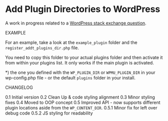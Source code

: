 Add Plugin Directories to WordPress
===================================

A work in progress related to a [WordPress stack exchange question](http://wordpress.stackexchange.com/questions/43262/add-multiple-plugin-directories).


EXAMPLE

For an example, take a look at the `example_plugin` folder and the `register_addt_plugins_dir.php` file.

You need to copy this folder to your actual plugins folder and then activate it from within your plugins list. It only works if the main plugin is activated.

*) the one you defined with the `WP_PLUGIN_DIR` or `WPMU_PLUGIN_DIR` in your wp-config.php file - or the default `plugins` folder in your install. 


CHANGELOG

0.1   Initial version
0.2   Clean Up & code styling alignment
0.3   Minor styling fixes
0.4   Moved to OOP concept
0.5   Improved API - now supports different plugin locations aside from the `WP_CONTENT_DIR`.
0.5.1 Minor fix for left over debug code
0.5.2 JS styling for readability
